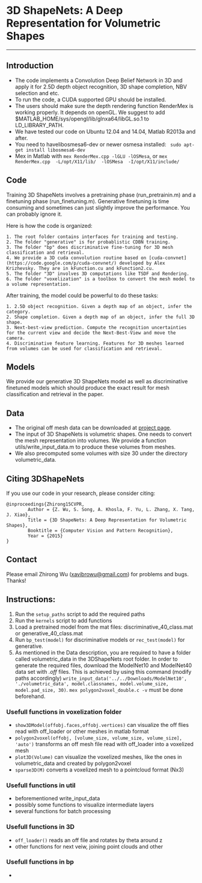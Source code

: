 # 3D ShapeNets: A Deep Representation for Volumetric Shapes
------------------------------------------------------------------------

## Introduction

- The code implements a Convolution Deep Belief Network in 3D and apply it for 2.5D depth object recognition, 3D shape completion, NBV selection and etc.
- To run the code, a CUDA supported GPU should be installed.
- The users should make sure the depth rendering function RenderMex is working properly. It depends on openGL. We suggest to add $MATLAB_HOME/sys/opengl/lib/glnxa64/libGL.so.1 to LD_LIBRARY_PATH.
- We have tested our code on Ubuntu 12.04 and 14.04, Matlab R2013a and after.
- You need to havelibosmesa6-dev or newer osmesa installed: ` sudo apt-get install libosmesa6-dev`
- Mex in Matlab with `mex RenderMex.cpp -lGLU -lOSMesa`, or `mex RenderMex.cpp  -L/opt/X11/lib/  -lOSMesa  -I/opt/X11/include/`

## Code

Training 3D ShapeNets involves a pretraining phase (run_pretrainin.m) and a finetuning phase (run_finetuning.m). Generative finetuning is time consuming and sometimes can just slightly improve the performance. You can probably ignore it.

Here is how the code is organized:

	1. The root folder contains interfaces for training and testing.
	2. The folder "generative" is for probablistic CDBN training.
	3. The folder "bp" does discriminative fine-tuning for 3D mesh classification and retrieval.
    4. We provide a 3D cuda convolution routine based on [cuda-convnet](https://code.google.com/p/cuda-convnet/) developed by Alex Krizhevsky. They are in kFunction.cu and kFunction2.cu.  
	5. The folder "3D" involves 3D computations like TSDF and Rendering.
	6. The folder "voxelization" is a toolbox to convert the mesh model to a volume representation. 
	

After training, the model could be powerful to do these tasks:

	1. 2.5D object recognition. Given a depth map of an object, infer the category.
	2. Shape completion. Given a depth map of an object, infer the full 3D shape.
	3. Next-best-view prediction. Compute the recognition uncertainties for the current view and decide the Next-Best-View and move the camera.
	4. Discriminative feature learning. Features for 3D meshes learned from volumes can be used for classification and retrieval.
	
## Models

We provide our generative 3D ShapeNets model as well as discriminative finetuned models which should produce the exact result for mesh classification and retrieval in the paper.

## Data

- The original off mesh data can be downloaded at [project page](http://3dshapenets.cs.princeton.edu).
- The input of 3D ShapeNets is volumetric shapes. One needs to convert the mesh representation into volumes. We provide a function utils/write_input_data.m to produce these volumes from meshes.
- We also precomputed some volumes with size 30 under the directory volumetric_data.

## Citing 3DShapeNets

If you use our code in your research, please consider citing:

	@inproceedings{Zhirong15CVPR,
        	Author = {Z. Wu, S. Song, A. Khosla, F. Yu, L. Zhang, X. Tang, J. Xiao},
        	Title = {3D ShapeNets: A Deep Representation for Volumetric Shapes},
        	Booktitle = {Computer Vision and Pattern Recognition},
        	Year = {2015}
	}

## Contact

Please email Zhirong Wu (xavibrowu@gmail.com) for problems and bugs. Thanks!

## Instructions:

1. Run the `setup_paths` script to add the required paths
2. Run the `kernels` script to add functions
3. Load a pretrained model from the mat files: discriminative_40_class.mat or generative_40_class.mat
4. Run `bp_test(model)` for discriminative models or `rec_test(model)` for generative.
5. As mentioned in the Data description, you are required to have a folder called volumetric_data in the 3DShapeNets root folder. In order to generate the required files, download the ModelNet10 and ModelNet40 data set with *.off* files. This is achieved by using this command (modify paths accordingly) `write_input_data('../../Downloads/ModelNet10', './volumetric_data', model.classnames, model.volume_size, model.pad_size, 30)`. `mex polygon2voxel_double.c -v` must be done beforehand.

### Usefull functions in voxelization folder
- `show3DModel(offobj.faces,offobj.vertices)` can visualize the off flies read with off_loader or other meshes in matlab format
- `polygon2voxel(offobj, [volume_size, volume_size, volume_size], 'auto')` transforms an off mesh file read with off_loader into a voxelized mesh
- `plot3D(Volume)` can visualize the voxelized meshes, like the ones in volumetric_data and created by polygon2voxel
- `sparse3D(M)` converts a voxelized mesh to a pointcloud format (Nx3)

### Usefull functions in util
- beforementioned write_input_data
- possibly some functions to visualize intermediate layers
- several functions for batch processing

### Usefull functions in 3D
- `off_loader()` reads an off file and rotates by theta around z
- other functions for next veiw, joining point clouds and other

### Usefull functions in bp
- 

